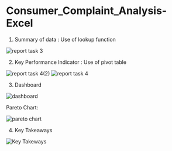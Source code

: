 # Consumer_Complaint_Analysis-Excel

1. Summary of data :
Use of lookup function

![report task 3](https://github.com/ayushsingh1628/Consumer_Complaint_Analysis-Excel/assets/93868480/d99e3c1b-9fe3-43d0-9c68-c88f93ea575f)


2. Key Performance Indicator :
Use of pivot table

![report task 4(2)](https://github.com/ayushsingh1628/Consumer_Complaint_Analysis-Excel/assets/93868480/c551b8e8-477e-4ff1-a917-2263a379a8b8) ![report task 4](https://github.com/ayushsingh1628/Consumer_Complaint_Analysis-Excel/assets/93868480/72afc145-237b-4e0c-b645-7becdf9a994f)


3. Dashboard

![dashboard](https://github.com/ayushsingh1628/Consumer_Complaint_Analysis-Excel/assets/93868480/4eed3f15-9b21-46d9-88eb-ce22558f5f55)

Pareto Chart:

![pareto chart](https://github.com/ayushsingh1628/Consumer_Complaint_Analysis-Excel/assets/93868480/ad52a655-7cfc-4c35-b487-5dee2590d312)


4. Key Takeaways


![Key Takeways](https://github.com/ayushsingh1628/Consumer_Complaint_Analysis-Excel/assets/93868480/e26ea3d6-1456-457e-824b-3f83f3cf5104)
